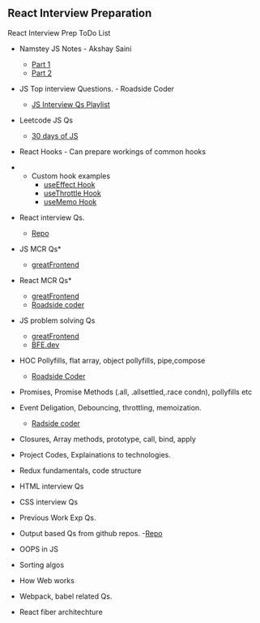 ## React Interview Preparation

React Interview Prep ToDo List

- Namstey JS Notes - Akshay Saini
  - [Part 1](https://www.youtube.com/playlist?list=PLlasXeu85E9cQ32gLCvAvr9vNaUccPVNP)
  - [Part 2](https://www.youtube.com/playlist?list=PLlasXeu85E9eWOpw9jxHOQyGMRiBZ60aX)
- JS Top interview Questions. - Roadside Coder
  - [JS Interview Qs Playlist](https://www.youtube.com/playlist?list=PLKhlp2qtUcSaCVJEt4ogEFs6I41pNnMU5)
- Leetcode JS Qs
  - [30 days of JS](https://leetcode.com/studyplan/30-days-of-javascript/)
- React Hooks - Can prepare workings of common hooks
- - Custom hook examples
    - [useEffect Hook](https://youtu.be/tNQuUgmv1Fs?si=YLpjY8PhbZoWbEQL)
    - [useThrottle Hook](https://youtu.be/VDKMODA168A?si=QZfxEJj2LTfnM9pz)
    - [useMemo Hook](https://youtu.be/2fEW-5ZyQMc?si=Zj69UoMEKnK0TTG4)
- React interview Qs.
  - [Repo](https://github.com/sudheerj/reactjs-interview-questions?tab=readme-ov-file)
- JS MCR Qs\*
  - [greatFrontend](https://www.greatfrontend.com/interviews/gfe75)
- React MCR Qs\*
  - [greatFrontend](https://www.greatfrontend.com/questions/react-interview-questions)
  - [Roadside coder](https://www.youtube.com/playlist?list=PLKhlp2qtUcSYQojD5G-ElgHezoCyq2Hgo)
- JS problem solving Qs
  - [greatFrontend](https://www.greatfrontend.com/interviews/blind75)
  - [BFE.dev](https://bigfrontend.dev/problem)
- HOC Pollyfills, flat array, object pollyfills, pipe,compose
  - [Roadside Coder](https://youtu.be/Th3rZjfKKhI?si=SeMQMHGDMKOQP7Fe)
- Promises, Promise Methods (.all, .allsettled,.race condn), pollyfills etc
- Event Deligation, Debouncing, throttling, memoization.

  - [Radside coder](https://www.youtube.com/watch?v=rS_4YfbEo2U&list=PLKhlp2qtUcSaCVJEt4ogEFs6I41pNnMU5&index=13)

- Closures, Array methods, prototype, call, bind, apply
- Project Codes, Explainations to technologies.
- Redux fundamentals, code structure
- HTML interview Qs
- CSS interview Qs
- Previous Work Exp Qs.
- Output based Qs from github repos. -[Repo](https://github.com/Narahari-Sundaragopalan/JavaScript-Interview-Questions/blob/master/questions/coding-questions.md)
- OOPS in JS
- Sorting algos
- How Web works
- Webpack, babel related Qs.
- React fiber architechture
